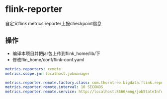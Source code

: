 # flink-reporter
自定义flink metrics reporter上报checkpoint信息

## 操作
* 编译本项目并把jar包上传到flink_home/lib/下
* 修改flin_home/conf/flink-conf.yaml
```yaml
metrics.reporters: remote
metrics.scope.jm: localhost.jobmanager

metrics.reporter.remote.factory.class: com.thorntree.bigdata.flink.reporter.RemoteReporterFactory
metrics.reporter.remote.interval: 10 SECONDS
metrics.reporter.remote.service: http://localhost:8666/mng/jobStateInfo/addJobStateInfo
```